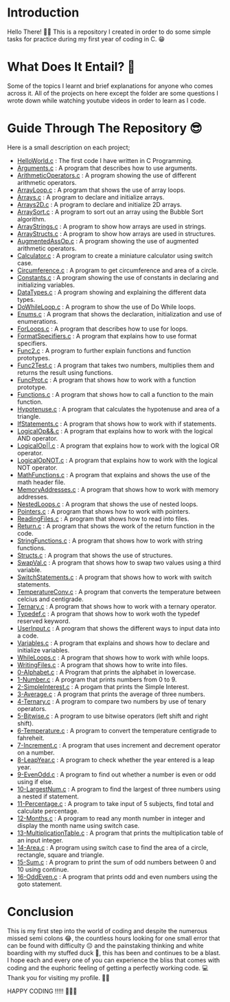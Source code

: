# Introduction 
Hello There! 👋🏾
This is a repository I created in order to do some simple tasks for practice during my first year of coding in C. 😁

# What Does It Entail? 🧐
Some of the topics I learnt and brief explanations for anyone who comes across it.
All of the projects on here except the folder are some questions I wrote down while watching youtube videos in order to learn as I code.

# Guide Through The Repository 😎
Here is a small description on each project;

* [HelloWorld.c](./HelloWorld.c) : The first code I have written in C Programming.
* [Arguments.c](./Arguments.c) : A program that describes how to use arguments.
* [ArithmeticOperators.c](./ArithmeticOperators.c) : A program showing the use of different arithmetic operators.
* [ArrayLoop.c](./ArrayLoop.c) : A program that shows the use of array loops.
* [Arrays.c](./Arrays.c) : A program to declare and initialize arrays.
* [Arrays2D.c](./Arrays2D.c) : A program to declare and initialize 2D arrays.
* [ArraySort.c](./ArraySort.c) : A program to sort out an array using the Bubble Sort algorithm.
* [ArrayStrings.c](./ArrayStrings.c) : A program to show how arrays are used in strings.
* [ArrayStructs.c](./ArrayStructs.c) : A program to show how arrays are used in structures.
* [AugmentedAssOp.c](./AugmentedAssOp.c) : A program showing the use of augmented arithmetic operators.
* [Calculator.c](./Calculator.c) : A program to create a miniature calculator using switch case.
* [Circumference.c](./Circumference.c) : A program to get circumference and area of a circle.
* [Constants.c](./Constants.c) : A program showing the use of constants in declaring and initializing variables.
* [DataTypes.c](./DataTypes.c) : A program showing and explaining the different data types.
* [DoWhileLoop.c](./DoWhileLoop.c) : A program to show the use of Do While loops.
* [Enums.c](./Enums.c) : A program that shows the declaration, initialization and use of enumerations.
* [ForLoops.c](./ForLoops.c) : A program that describes how to use for loops.
* [FormatSpecifiers.c](./FormatSpecifiers.c) : A program that explains how to use format specifiers.
* [Func2.c](./Func2.c) : A program to further explain functions and function prototypes.
* [Func2Test.c](./Func2Test.c) : A program that takes two numbers, multiplies them and returns the result using functions.
* [FuncProt.c](./FuncProt.c) : A program that shows how to work with a function prototype.
* [Functions.c](./Functions.c) : A program that shows how to call a function to the main function.
* [Hypotenuse.c](./Hypotenuse.c) : A program that calculates the hypotenuse and area of a triangle.
* [IfStatements.c](./IfStatements.c) : A program that shows how to work with if statements.
* [LogicalOp&&.c](./LogicalOp%26%26.c) : A program that explains how to work with the logical AND operator.
* [LogicalOp||.c](./LogicalOp%7C%7C.c) : A program that explains how to work with the logical OR operator.
* [LogicalOpNOT.c](./LogicalOpNOT.c) : A program that explains how to work with the logical NOT operator.
* [MathFunctions.c](./MathFunctions.c) : A program that explains and shows the use of the math header file.
* [MemoryAddresses.c](./MemoryAddresses.c) : A program that shows how to work with memory addresses.
* [NestedLoops.c](./NestedLoops.c) : A program that shows the use of nested loops.
* [Pointers.c](./Pointers.c) : A program that shows how to work with pointers.
* [ReadingFiles.c](./ReadingFiles.c) : A program that shows how to read into files.
* [Return.c](./Return.c) : A program that shows the work of the return function in the code.
* [StringFunctions.c](./StringFunctions.c) : A program that shows how to work with string functions.
* [Structs.c](./Structs.c) : A program that shows the use of structures.
* [SwapVal.c](./SwapVal.c) : A program that shows how to swap two values using a third variable.
* [SwitchStatements.c](./SwitchStatements.c) : A program that shows how to work with switch statements.
* [TemperatureConv.c](./TemperatureConv.c) : A program that converts the temperature between celcius and centigrade.
* [Ternary.c](./Ternary.c) : A program that shows how to work with a ternary operator.
* [Typedef.c](./Typedef.c) : A program that shows how to work woth the typedef reserved keyword.
* [UserInput.c](./UserInput.c) : A program that shows the different ways to input data into a code.
* [Variables.c](./Variables.c) : A program that explains and shows how to declare and initialize variables.
* [WhileLoops.c](./WhileLoops.c) : A program that shows how to work with while loops.
* [WritingFiles.c](./WritingFiles.c) : A program that shows how to write into files.
* [0-Alphabet.c](./0-Alphabet.c) : A Program that prints the alphabet in lowercase.
* [1-Number.c](./1-Number.c) : A program that prints numbers from 0 to 9.
* [2-SimpleInterest.c](./2-SimpleInterest.c) : A progam that prints the Simple Interest.
* [3-Average.c](./3-Average.c) : A program that prints the average of three numbers.
* [4-Ternary.c](./4-Ternary.c) : A program to compare two numbers by use of tenary operators.
* [5-Bitwise.c](./5-Bitwise.c) : A program to use bitwise operators (left shift and right shift).
* [6-Temperature.c](./6-Temperature.c) : A program to convert the temperature centigrade to fahreheit.
* [7-Increment.c](./7-Increment.c) : A program that uses increment and decrement operator on a number.
* [8-LeapYear.c](./8-LeapYear.c) : A program to check whether the year entered is a leap year.
* [9-EvenOdd.c](./9-EvenOdd.c) : A program to find out whether a number is even or odd using if else.
* [10-LargestNum.c](./10-LargestNum.c) : A program to find the largest of three numbers using a nested if statement.
* [11-Percentage.c](./11-Percentage.c) : A program to take input of 5 subjects, find total and calculate percentage.
* [12-Months.c](./12-Months.c) : A program to read any month number in integer and display the month name using switch case.
* [13-MultiplicationTable.c](./13-MultiplicationTable.c) : A program that prints the multiplication table of an input integer.
* [14-Area.c](./14-Area.c) : A program using switch case to find the area of a circle, rectangle, square and triangle.
* [15-Sum.c](./15-Sum.c) : A program to print the sum of odd numbers between 0 and 10 using continue.
* [16-OddEven.c](./16-OddEven.c) : A program that prints odd and even numbers using the goto statement.

# Conclusion 
This is my first step into the world of coding and despite the numerous missed semi colons 😂, the countless hours looking for one small error that can be found with difficulty 😔 and the painstaking thinking and white boarding with my stuffed duck 🌚, this has been and continues to be a blast.
I hope each and every one of you can experience the bliss that comes with coding and the euphoric feeling of getting a perfectly working code. 💻
Thank you for visiting my profile. 🙏🏾

HAPPY CODING !!!!! 🎉🎉🎉